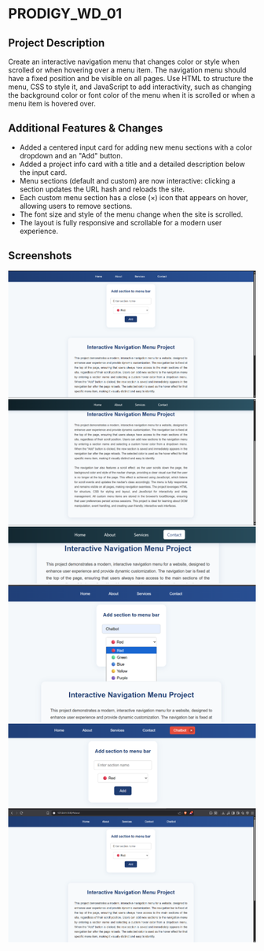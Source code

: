 # PRODIGY_WD_01

## Project Description
Create an interactive navigation menu that changes color or style when scrolled or when hovering over a menu item. The navigation menu should have a fixed position and be visible on all pages. Use HTML to structure the menu, CSS to style it, and JavaScript to add interactivity, such as changing the background color or font color of the menu when it is scrolled or when a menu item is hovered over.

## Additional Features & Changes
- Added a centered input card for adding new menu sections with a color dropdown and an "Add" button.
- Added a project info card with a title and a detailed description below the input card.
- Menu sections (default and custom) are now interactive: clicking a section updates the URL hash and reloads the site.
- Each custom menu section has a close (×) icon that appears on hover, allowing users to remove sections.
- The font size and style of the menu change when the site is scrolled.
- The layout is fully responsive and scrollable for a modern user experience.

## Screenshots

![Screenshot 1](assets/1.png)
![Screenshot 2](assets/2.png)
![Screenshot 3](assets/3.png)
![Screenshot 4](assets/4.png)
![Screenshot 5](assets/5.png)
![Screenshot 6](assets/6.png)
